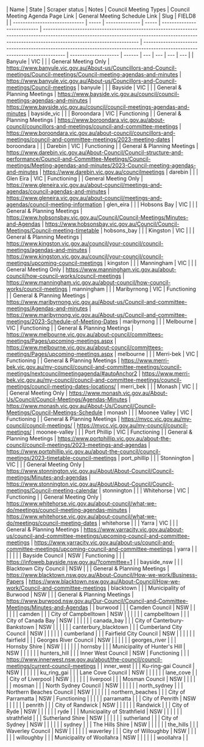 | Name                          | State | Scraper status | Notes | Council Meeting Types       | Council Meeting Agenda Page Link                                                                                                                                                                    | General Meeting Schedule Link                                                                                                | Slug                 | FIELD8 |
| ----------------------------- | ----- | -------------- | ----- | --------------------------- | --------------------------------------------------------------------------------------------------------------------------------------------------------------------------------------------------- | ---------------------------------------------------------------------------------------------------------------------------- | -------------------- | ------ | --- | --- | --- | --- |
| Banyule                       | VIC   |                |       | General Meeting Only        | https://www.banyule.vic.gov.au/About-us/Councillors-and-Council-meetings/Council-meetings/Council-meeting-agendas-and-minutes                                                                       | https://www.banyule.vic.gov.au/About-us/Councillors-and-Council-meetings/Council-meetings                                    | banyule              |        |
| Bayside                       | VIC   |                |       | General & Planning Meetings | https://www.bayside.vic.gov.au/council/council-meetings-agendas-and-minutes                                                                                                                         | https://www.bayside.vic.gov.au/council/council-meetings-agendas-and-minutes                                                  | bayside_vic          |        |
| Boroondara                    | VIC   | Functioning    |       | General & Planning Meetings | https://www.boroondara.vic.gov.au/about-council/councillors-and-meetings/council-and-committee-meetings                                                                                             | https://www.boroondara.vic.gov.au/about-council/councillors-and-meetings/council-and-committee-meetings/2023-meeting-dates   | boroondara           |        |
| Darebin                       | VIC   | Functioning    |       | General & Planning Meetings | https://www.darebin.vic.gov.au/About-Council/Council-structure-and-performance/Council-and-Committee-Meetings/Council-meetings/Meeting-agendas-and-minutes/2023-Council-meeting-agendas-and-minutes | https://www.darebin.vic.gov.au/councilmeetings                                                                               | darebin              |        |
| Glen Eira                     | VIC   | Functioning    |       | General Meeting Only        | https://www.gleneira.vic.gov.au/about-council/meetings-and-agendas/council-agendas-and-minutes                                                                                                      | https://www.gleneira.vic.gov.au/about-council/meetings-and-agendas/council-meeting-information                               | glen_eira            |        |
| Hobsons Bay                   | VIC   |                |       | General & Planning Meetings | https://www.hobsonsbay.vic.gov.au/Council/Council-Meetings/Minutes-and-Agendas                                                                                                                      | https://www.hobsonsbay.vic.gov.au/Council/Council-Meetings/Council-meeting-timetable                                         | hobsons_bay          |        |
| Kingston                      | VIC   |                |       | General & Planning Meetings | https://www.kingston.vic.gov.au/council/your-council/council-meetings/agendas-and-minutes                                                                                                           | https://www.kingston.vic.gov.au/council/your-council/council-meetings/upcoming-council-meetings                              | kingston             |        |
| Manningham                    | VIC   |                |       | General Meeting Only        | https://www.manningham.vic.gov.au/about-council/how-council-works/council-meetings                                                                                                                  | https://www.manningham.vic.gov.au/about-council/how-council-works/council-meetings                                           | manningham           |        |
| Maribyrnong                   | VIC   | Functioning    |       | General & Planning Meetings | https://www.maribyrnong.vic.gov.au/About-us/Council-and-committee-meetings/Agendas-and-minutes                                                                                                      | https://www.maribyrnong.vic.gov.au/About-us/Council-and-committee-meetings/2023-Schedule-of-Meeting-Dates                    | maribyrnong          |        |
| Melbourne                     | VIC   | Functioning    |       | General & Planning Meetings | https://www.melbourne.vic.gov.au/about-council/committees-meetings/Pages/upcoming-meetings.aspx                                                                                                     | https://www.melbourne.vic.gov.au/about-council/committees-meetings/Pages/upcoming-meetings.aspx                              | melbourne            |        |
| Merri-bek                     | VIC   | Functioning    |       | General & Planning Meetings | https://www.merri-bek.vic.gov.au/my-council/council-and-committee-meetings/council-meetings/nextcouncilmeetingagenda/#autoAnchor2                                                                   | https://www.merri-bek.vic.gov.au/my-council/council-and-committee-meetings/council-meetings/council-meeting-dates-locations/ | merri_bek            |        |
| Monash                        | VIC   |                |       | General Meeting Only        | https://www.monash.vic.gov.au/About-Us/Council/Council-Meetings/Agendas-Minutes                                                                                                                     | https://www.monash.vic.gov.au/About-Us/Council/Council-Meetings/Council-Meetings-Schedule                                    | monash               |        |
| Moonee Valley                 | VIC   | Functioning    |       | General & Planning Meetings | https://mvcc.vic.gov.au/my-council/council-meetings/                                                                                                                                                | https://mvcc.vic.gov.au/my-council/council-meetings/                                                                         | moonee-valley        |        |
| Port Phillip                  | VIC   | Functioning    |       | General & Planning Meetings | https://www.portphillip.vic.gov.au/about-the-council/council-meetings/2023-meetings-and-agendas                                                                                                     | https://www.portphillip.vic.gov.au/about-the-council/council-meetings/2023-timetable-council-meetings                        | port_phillip         |        |
| Stonnington                   | VIC   |                |       | General Meeting Only        | https://www.stonnington.vic.gov.au/About/About-Council/Council-meetings/Minutes-and-agendas                                                                                                         | https://www.stonnington.vic.gov.au/About/About-Council/Council-meetings/Council-meeting-calendar                             | stonnington          |        |
| Whitehorse                    | VIC   | Functioning    |       | General Meeting Only        | https://www.whitehorse.vic.gov.au/about-council/what-we-do/meetings/council-meeting-agendas-minutes                                                                                                 | https://www.whitehorse.vic.gov.au/about-council/what-we-do/meetings/council-meeting-dates                                    | whitehorse           |        |
| Yarra                         | VIC   |                |       | General & Planning Meetings | https://www.yarracity.vic.gov.au/about-us/council-and-committee-meetings/upcoming-council-and-committee-meetings                                                                                    | https://www.yarracity.vic.gov.au/about-us/council-and-committee-meetings/upcoming-council-and-committee-meetings             | yarra                |        |     |     |     |     |
| Bayside Council               | NSW   | Functioning    |       |                             | https://infoweb.bayside.nsw.gov.au/?committee=1                                                                                                                                                     |                                                                                                                              | bayside_nsw          |        |
| Blacktown City Council        | NSW   |                |       | General & Planning Meetings | https://www.blacktown.nsw.gov.au/About-Council/How-we-work/Business-Papers                                                                                                                          | https://www.blacktown.nsw.gov.au/About-Council/How-we-work/Council-and-committee-meetings                                    | blacktown            |        |
| Municipality of Burwood       | NSW   |                |       | General & Planning Meetings | https://www.burwood.nsw.gov.au/Our-Council/Council-and-Committee-Meetings/Minutes-and-Agendas                                                                                                       |                                                                                                                              | burwood              |        |
| Camden Council                | NSW   |                |       |                             |                                                                                                                                                                                                     |                                                                                                                              | camden               |        |
| City of Campbelltown          | NSW   |                |       |                             |                                                                                                                                                                                                     |                                                                                                                              | campbelltown         |        |
| City of Canada Bay            | NSW   |                |       |                             |                                                                                                                                                                                                     |                                                                                                                              | canada_bay           |        |
| City of Canterbury-Bankstown  | NSW   |                |       |                             |                                                                                                                                                                                                     |                                                                                                                              | canterbury_blacktown |        |
| Cumberland City Council       | NSW   |                |       |                             |                                                                                                                                                                                                     |                                                                                                                              | cumberland           |        |
| Fairfield City Council        | NSW   |                |       |                             |                                                                                                                                                                                                     |                                                                                                                              | fairfield            |        |
| Georges River Council         | NSW   |                |       |                             |                                                                                                                                                                                                     |                                                                                                                              | georges_river        |        |
| Hornsby Shire                 | NSW   |                |       |                             |                                                                                                                                                                                                     |                                                                                                                              | hornsby              |        |
| Municipality of Hunter's Hill | NSW   |                |       |                             |                                                                                                                                                                                                     |                                                                                                                              | hunters_hill         |        |
| Inner West Council            | NSW   | Functioning    |       |                             | https://www.innerwest.nsw.gov.au/about/the-council/council-meetings/current-council-meetings                                                                                                        |                                                                                                                              | inner_west           |        |
| Ku-ring-gai Council           | NSW   |                |       |                             |                                                                                                                                                                                                     |                                                                                                                              | ku_ring_gai          |        |
| Lane Cove Council             | NSW   |                |       |                             |                                                                                                                                                                                                     |                                                                                                                              | lane_cove            |        |
| City of Liverpool             | NSW   |                |       |                             |                                                                                                                                                                                                     |                                                                                                                              | liverpool            |        |
| Mosman Council                | NSW   |                |       |                             |                                                                                                                                                                                                     |                                                                                                                              | mosman               |        |
| North Sydney Council          | NSW   |                |       |                             |                                                                                                                                                                                                     |                                                                                                                              | north_sydney         |        |
| Northern Beaches Council      | NSW   |                |       |                             |                                                                                                                                                                                                     |                                                                                                                              | northern_beaches     |        |
| City of Parramatta            | NSW   | Functioning    |       |                             |                                                                                                                                                                                                     |                                                                                                                              | parramatta           |        |
| City of Penrith               | NSW   |                |       |                             |                                                                                                                                                                                                     |                                                                                                                              | penrith              |        |
| City of Randwick              | NSW   |                |       |                             |                                                                                                                                                                                                     |                                                                                                                              | Randwick             |        |
| City of Ryde                  | NSW   |                |       |                             |                                                                                                                                                                                                     |                                                                                                                              | ryde                 |        |
| Municipality of Strathfield   | NSW   |                |       |                             |                                                                                                                                                                                                     |                                                                                                                              | strathfield          |        |
| Sutherland Shire              | NSW   |                |       |                             |                                                                                                                                                                                                     |                                                                                                                              | sutherland           |        |
| City of Sydney                | NSW   |                |       |                             |                                                                                                                                                                                                     |                                                                                                                              | sydney               |        |
| The Hills Shire               | NSW   |                |       |                             |                                                                                                                                                                                                     |                                                                                                                              | the_hills            |        |
| Waverley Council              | NSW   |                |       |                             |                                                                                                                                                                                                     |                                                                                                                              | waverley             |        |
| City of Willoughby            | NSW   |                |       |                             |                                                                                                                                                                                                     |                                                                                                                              | willoughby           |        |
| Municipality of Woollahra     | NSW   |                |       |                             |                                                                                                                                                                                                     |                                                                                                                              | woollahra            |        |
